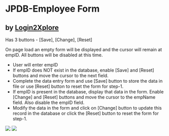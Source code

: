 # JPDB-Employee Form
## by [Login2Xplore](http://login2explore.com/index.php)
Has 3 buttons - [Save], [Change], [Reset]

On page load an empty form will be displayed and the cursor will remain at empID. All buttons will be disabled at this time.
 - User will enter empID
 - If empID does NOT exist in the database, enable [Save] and [Reset] buttons and move the cursor to the next field. 
 - Complete the data entry form and use [Save] button to store the data in file or use [Reset] button to reset the form for step-1.
 - If empID is present in the database, display that data in the form. Enable [Change] and [Reset] buttons and move the cursor to the empName field. Also disable the empID field. 
 - Modify the data in the form and click on [Change] button to update this record in the database or click the [Reset] button to reset the form for step-1.


![](https://github.com/Login2Xplore/JPDB-EmpDashboard/public_html/images/Emp-Exist.png)
![](https://github.com/Login2Xplore/JPDB-EmpDashboard/public_html/images/Emp-New.png)
